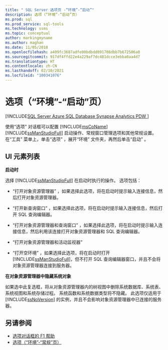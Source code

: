 ```yaml
---
title: " SQL Server 选项页 -“环境”-“启动”"
description: 选项（“环境”-“启动”页）
ms.prod: sql
ms.prod_service: sql-tools
ms.technology: ssms
ms.topic: conceptual
author: markingmyname
ms.author: maghan
ms.date: 11/05/2018
ms.openlocfilehash: a409fc3687adfe00bdbdd091708dbb7b672506a0
ms.sourcegitcommit: 917df4ffd22e4a229af7dc481dcce3ebba0aa4d7
ms.translationtype: HT
ms.contentlocale: zh-CN
ms.lasthandoff: 02/10/2021
ms.locfileid: "100341076"
---
```

# <a name="options-environment---startup-page"></a>选项（“环境”-“启动”页）

[!INCLUDE[SQL Server Azure SQL Database Synapse Analytics PDW ](../../includes/applies-to-version/sql-asdb-asdbmi-asa-pdw.md)]

使用“选项”  对话框可以配置 [!INCLUDE[msCoName](../../includes/msconame_md.md)] [!INCLUDE[ssManStudioFull](../../includes/ssmanstudiofull-md.md)] 启动操作、常规窗口管理选项和其他常规设置。 在“工具”  菜单上，单击“选项”  ，展开“环境”  文件夹，再然后单击“启动”  。

## <a name="ui-element-list"></a>UI 元素列表

**启动时**

选择 [!INCLUDE[ssManStudioFull](../../includes/ssmanstudiofull-md.md)] 在启动时执行的操作。 选项包括：

- “打开对象资源管理器”  ，如果选择此选项，将在启动时提示输入连接信息，然后打开对象资源管理器。

- “打开新查询窗口”  ，如果选择此选项，将在启动时提示输入连接信息，然后打开 SQL 查询编辑器。

- “打开对象资源管理器和查询窗口”  ，如果选择此选项，将在启动时提示输入连接信息，然后利用该连接打开对象资源管理器和 SQL 查询编辑器。

- “打开对象资源管理器和活动监视器”

- “打开空环境”  ，如果选择此选项，将在启动时打开 [!INCLUDE[ssManStudioFull](../../includes/ssmanstudiofull-md.md)]，但不打开 SQL 查询编辑器窗口，并且不会将对象资源管理器连接到服务器。

**在对象资源管理器中隐藏系统对象**

如果选中此复选框，将从对象资源管理器内的树视图中删除系统数据库、系统表、系统视图和系统存储过程。 系统函数和系统数据类型将不隐藏。 此选项仅适用于 [!INCLUDE[ssNoVersion](../../includes/ssnoversion-md.md)] 的实例，并且不会影响对象资源管理器中已连接的服务器。

## <a name="see-also"></a>另请参阅

- [选项对话框的 F1 帮助](options-dialog-boxes-f1-help.md)
- [选项（“环境”-“常规”页）](options-environment-general-page.md)
